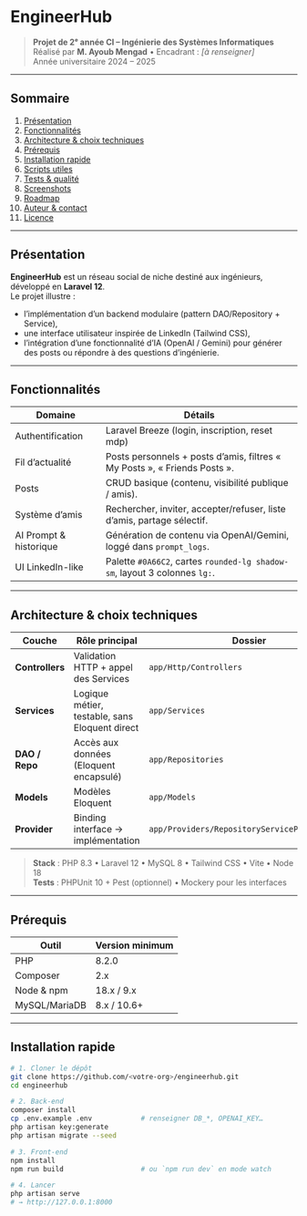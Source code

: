 # EngineerHub

> **Projet de 2ᵉ année CI – Ingénierie des Systèmes Informatiques**  
> Réalisé par **M. Ayoub Mengad** • Encadrant : _[à renseigner]_  
> Année universitaire 2024 – 2025

---

## Sommaire
1. [Présentation](#présentation)
2. [Fonctionnalités](#fonctionnalités)
3. [Architecture & choix techniques](#architecture--choix-techniques)
4. [Prérequis](#prérequis)
5. [Installation rapide](#installation-rapide)
6. [Scripts utiles](#scripts-utiles)
7. [Tests & qualité](#tests--qualité)
8. [Screenshots](#screenshots)
9. [Roadmap](#roadmap)
10. [Auteur & contact](#auteur--contact)
11. [Licence](#licence)

---

## Présentation

**EngineerHub** est un réseau social de niche destiné aux ingénieurs, développé en **Laravel 12**.  
Le projet illustre :

* l’implémentation d’un backend modulaire (pattern DAO/Repository + Service),
* une interface utilisateur inspirée de LinkedIn (Tailwind CSS),
* l’intégration d’une fonctionnalité d’IA (OpenAI / Gemini) pour générer des posts ou répondre à des questions d’ingénierie.

---

## Fonctionnalités

| Domaine                   | Détails                                                                      |
|---------------------------|------------------------------------------------------------------------------|
| Authentification          | Laravel Breeze (login, inscription, reset mdp)                               |
| Fil d’actualité           | Posts personnels + posts d’amis, filtres « My Posts », « Friends Posts ».     |
| Posts                     | CRUD basique (contenu, visibilité publique / amis).                          |
| Système d’amis            | Rechercher, inviter, accepter/refuser, liste d’amis, partage sélectif.       |
| AI Prompt & historique    | Génération de contenu via OpenAI/Gemini, loggé dans `prompt_logs`.           |
| UI LinkedIn-like          | Palette `#0A66C2`, cartes `rounded-lg shadow-sm`, layout 3 colonnes `lg:`.   |

---

## Architecture & choix techniques

| Couche        | Rôle principal                                    | Dossier                           |
|---------------|---------------------------------------------------|-----------------------------------|
| **Controllers** | Validation HTTP + appel des Services             | `app/Http/Controllers`            |
| **Services**     | Logique métier, testable, sans Eloquent direct  | `app/Services`                    |
| **DAO / Repo**   | Accès aux données (Eloquent encapsulé)          | `app/Repositories`                |
| **Models**       | Modèles Eloquent                                | `app/Models`                      |
| **Provider**     | Binding interface → implémentation              | `app/Providers/RepositoryServiceProvider.php` |

> **Stack** : PHP 8.3 • Laravel 12 • MySQL 8 • Tailwind CSS • Vite • Node 18  
> **Tests** : PHPUnit 10 + Pest (optionnel) • Mockery pour les interfaces

---

## Prérequis

| Outil         | Version minimum |
|---------------|-----------------|
| PHP           | 8.2.0           |
| Composer      | 2.x             |
| Node & npm    | 18.x / 9.x      |
| MySQL/MariaDB | 8.x / 10.6+     |

---

## Installation rapide

```bash
# 1. Cloner le dépôt
git clone https://github.com/<votre-org>/engineerhub.git
cd engineerhub

# 2. Back-end
composer install
cp .env.example .env            # renseigner DB_*, OPENAI_KEY…
php artisan key:generate
php artisan migrate --seed

# 3. Front-end
npm install
npm run build                   # ou `npm run dev` en mode watch

# 4. Lancer
php artisan serve
# → http://127.0.0.1:8000

